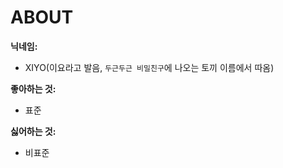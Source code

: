 # ABOUT

**닉네임:**

- XIYO(이요라고 발음, `두근두근 비밀친구`에 나오는 토끼 이름에서 따옴)

**좋아하는 것:**

- 표준

**싫어하는 것:**

- 비표준
